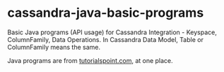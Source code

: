 # cassandra-java-basic-programs
Basic Java programs (API usage) for Cassandra Integration - Keyspace, ColumnFamily, Data Operations.
In Cassandra Data Model, Table or ColumnFamily means the same.


Java programs are from [tutorialspoint.com](https://www.tutorialspoint.com/cassandra/index.htm), at one place. 
